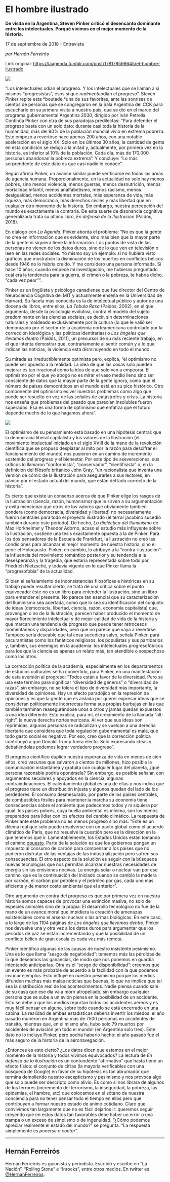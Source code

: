 # El hombre ilustrado

**De visita
en la Argentina, Steven Pinker criticó el desencanto dominante entre los intelectuales. Porqué  vivimos en el mejor
momento de la historia.**

17 de septiembre de 2018 - Entrevista

_por Hernán Ferreirós_

Link original: https://laagenda.tumblr.com/post/178178598645/el-hombre-ilustrado

![](https://64.media.tumblr.com/329920a81bfeabc4eacfc0b0cd3de50c/tumblr_inline_pf7j0q850K1t6q87u_500.png)


“Los intelectuales
odian el progreso. Y los intelectuales que se llaman a sí mismos
“progresistas”, ésos sí que *realmente*odian
el progreso”. Steven Pinker repite esta *boutade,*una de
sus favoritas, ante las sonrisas de cientos de personas que se
congregaron en la Sala Argentina del CCK para escucharlo en su
primera visita a nuestro país, que se dio en el marco del programa
gubernamental Argentina 2030, dirigido por Iván Petrella. Continúa
Pinker con otra de sus paradojas predilectas: “Para defender el
progreso basta con un solo dato: durante casi toda la historia de la
humanidad, más del 90% de la población mundial vivió en extrema
pobreza. Esto empezó a revertirse hace apenas 200 años, con una
notable aceleración en el siglo XX. Solo en los últimos 30 años,
la cantidad de gente en esta condición se redujo a la mitad y,
actualmente, por primera vez en la historia, es inferior al 10% de la
población. Cada día, más de 170.000 personas abandonan la pobreza
extrema”. Y concluye: “Lo más sorprendente de este dato es que
casi nadie lo conoce”.

Según
afirma Pinker, un avance similar puede verificarse en todas las áreas
de agencia humana. Proporcionalmente, en la actualidad no solo hay
menos pobres, sino menos violencia, menos guerras, menos
desnutrición, menos mortalidad infantil, menos analfabetismo, menos
racismo, menos desigualdad, menos accidentes mortales, más esperanza
de vida, más riqueza, más democracia, más derechos civiles y más
libertad que en cualquier otro momento de la historia. Sin embargo,
nuestra percepción del mundo es exactamente la contraria. De esta
suerte de disonancia cognitiva generalizada trata su último libro,
*En defensa de la Ilustración*
(Paidós, 2018).

En
diálogo con *La Agenda*,
Pinker aborda el problema: “No es que la gente no crea en
información que es evidente, sino más bien que la mayor parte de la
gente ni siquiera tiene la información. Los puntos de vista de las
personas no vienen de los datos duros, sino de lo que ven en
televisión o leen en las redes sociales. Yo mismo soy un ejemplo: si
no hubiera visto gráficos que mostraban la disminución de los
muertos en conflictos bélicos desde 1946 no lo habría creído. Y me
considero una persona informada. Si hace 10 años, cuando empecé mi
investigación, me hubieras preguntado cuál era la tendencia para la
guerra, el crimen o la pobreza, te habría dicho, “cada vez peor””.

Pinker
es un lingüista y psicólogo canadiense que fue director del Centro
de Neurociencia Cognitiva del MIT y actualmente enseña en la
Universidad de Harvard. Su faceta más conocida es la de intelectual
público y autor de una docena de libros, entre ellos, *La
Tabula Rasa*
(Paidós, 2002), en el que argumenta, desde la psicología evolutiva,
contra el modelo del sujeto predominante en las ciencias sociales, es
decir, sin determinaciones naturales y moldeado exclusivamente por la
cultura (lo que le valió ser demonizado por el sector de la academia
norteamericana controlado por la corrección ideológica y las
políticas identitarias) o *Los
ángeles que llevamos dentro* (Paidós,
2011), un precursor de su más reciente trabajo, en el que intenta
demostrar que, contrariamente al sentir común y a lo que indican las
noticias, la violencia está disminuyendo en todo el mundo.

Su
mirada es irreductiblemente optimista pero, explica, “el optimismo
no puede ser opuesto a la realidad. La idea de que las cosas solo
pueden mejorar es tan irracional como la idea de que solo van a
empeorar. El optimismo por el que yo abogo no es mirar el vaso medio
lleno sino ser consciente de datos que la mayor parte de la gente
ignora, como que el número de países democráticos en el mundo está
en su pico histórico. Otro componente del optimismo es ver nuestros
problemas como algo que puede ser resuelto en vez de las señales de
catástrofes y crisis. La historia nos enseña que problemas del
pasado que parecían insolubles fueron superados. Esa es una forma de
optimismo que enfatiza que el futuro depende mucho de lo que hagamos
ahora”.

![](https://64.media.tumblr.com/329920a81bfeabc4eacfc0b0cd3de50c/tumblr_inline_pf7j0q850K1t6q87u_500.png)




El
optimismo de su pensamiento está basado en una hipótesis central:
que la democracia liberal capitalista y los valores de la Ilustración
(el movimiento intelectual iniciado en el siglo XVIII de la mano de
la revolución científica que se propuso desplazar al mito por la
razón para descifrar el funcionamiento del mundo) nos pusieron en un
camino de incremento sostenido del progreso y el bienestar. Por este
tipo de aseveraciones, sus críticos lo llamaron “conformista”,
“conservador”, “cientifisista” o, en la definición del
filósofo británico John Gray, “un racionalista que inventa una
versión de cómic de la Ilustración para asegurarles a sus
lectores, en pánico por el estado actual del mundo, que están del
lado correcto de la historia”.  

Es
cierto que existe un consenso acerca de que Pinker elige los rasgos
de la Ilustración (ciencia, razón, humanismo) que le sirven a su
argumentación y evita mencionar que otros de los valores que
obviamente también pondera (como democracia, diversidad y libertad)
no necesariamente fueron centrales para todo el proyecto ilustrado
(el terror jacobino sucedió también durante este período). De
hecho, *La dialéctica del
Iluminismo* de
Max Horkheimer y Theodor Adorno, acaso el estudio más influyente
sobre la Ilustración, sostiene una tesis exactamente opuesta a la de
Pinker. Para los dos pensadores de la Escuela de Frankfurt, la
Ilustración no creó las condiciones para alcanzar el mejor momento
de nuestra historia, sino el peor: el Holocausto. Pinker, en cambio,
lo atribuye a la “contra-ilustración”: la influencia del
movimiento romántico posterior y su tendencia a la desesperanza y la
tragedia, que estaría representada sobre todo por Friedrich
Nietzsche, y todavía vigente en lo que Pinker llama la
“progresofobia” de la actualidad.

Si
bien el señalamiento de inconsistencias filosóficas e históricas
en su trabajo puede resultar cierto, se trata de una crítica sobre
el punto equivocado: éste no es un libro para entender la
Ilustración, sino un libro para entender el presente. No parece tan
esencial que su caracterización del Iluminismo sea acertada, como
que lo sea su identificación del conjunto de ideas (democracia,
libertad, ciencia, razón, economía capitalista) que, provengan o no
de la Ilustración, parecen haber producido el momento de mayor
florecimiento intelectual y de mejor calidad de vida de la historia y
que marcan una tendencia de progreso que puede tener retrocesos
momentáneos y disparidades, pero que no parece que vaya a
revertirse. Tampoco sería deseable que tal cosa sucediera salvo,
señala Pinker, para oscurantistas como los fanáticos religiosos,
los populistas y sus partidarios y, también, sus enemigos en la
academia: los intelectuales progresofóbicos para los que la ciencia
es apenas un relato más, tan atendible o sospechoso como los otros.

La
corrección política de la academia, especialmente en los
departamentos de estudios culturales se ha convertido, para Pinker,
en una manifestación de esta aversión al progreso: “Todos están
a favor de la diversidad. Pero se usa este término para significar
“diversidad de géneros” o “diversidad de razas”, sin
embargo, no se tolera el tipo de diversidad más importante, la
diversidad de opiniones.  Hay un efecto paradójico en la represión
de opiniones y es que la gente que es aislada por querer expresar
ideas que se consideran políticamente incorrectas forma sus propias
burbujas en las que también terminan reasegurándose unos a otros y
jamás quedan expuestos a una idea diferente. Esto explica, para mí,
el crecimiento de la llamada “alt-right”, la nueva derecha
norteamericana. Al ver que sus ideas son reprimidas, algunas personas
se radicalizan y se vuelcan a una derecha libertaria que considera
que toda regulación gubernamental es mala, que todo gasto social es
negativo. Por eso, creo que la corrección política contribuyó a
que Donald Trump fuera electo. Solo expresando ideas y debatiéndolas
podemos lograr verdadero progreso”.  

El
progreso científico duplicó nuestra esperanza de vida en menos de
cien años, creó vacunas que salvaron a cientos de millones, hizo
posible la comunicación instantánea y gratuita con cualquier lugar
del planeta, ¿qué persona razonable podría oponérsele? Sin
embargo, es posible señalar, con argumentos seculares y apoyados en
la ciencia, algunas contraindicaciones. El calentamiento global es
una de ellas y nos indica que el progreso tiene un distribución
injusta y algunos quedan del lado de los perdedores. El consumo
desmesurado, por parte de los países centrales, de combustibles
fósiles para mantener la marcha su economía tiene consecuencias
sobre el ambiente que padecemos todos y ni siquiera por igual: los
países pobres, cuya huella ambiental es mínima, son los menos
preparados para lidiar con los efectos del cambio climático. La
respuesta de Pinker ante este problema no es menos progreso sino más:
“Este es un dilema real que solo puede resolverse con un pacto
global como el acuerdo climático de Paris, que no resuelve la
cuestión pero es la dirección en la que tenemos que ir.
Lamentablemente, los Estados Unidos están tomando el camino [opuesto](https://elpais.com/internacional/2017/05/31/estados_unidos/1496238308_555328.html).
Parte de la solución es que los gobiernos pongan un impuesto al
consumo de carbón para compensar a los países que no pudieron
disfrutar de las ventajas de las industrialización pero sufren sus
consecuencias. El otro aspecto de la solución es seguir con la
búsqueda nuevas tecnologías que nos permitan alcanzar nuestras
necesidades de energía sin las emisiones nocivas. La energía solar
o nuclear van por ese camino, que es la continuación del iniciado
cuando se cambió la madera por carbón, el carbón por petróleo y
el petróleo por gas, cada uno más eficiente y de menor costo
ambiental que el anterior”.

Otro
argumento en contra del progreso es que por primera vez en nuestra
historia somos capaces de provocar una extinción masiva, no solo de
especies animales sino de la propia. El desarrollo tecnológico no
fue de la mano de un avance moral que impidiera la creación de
amenazas existenciales como el arsenal nuclear o las armas
biológicas. En este caso, a lo largo de las 1104 páginas de *Los
ángeles que llevamos dentro*,
Pinker nos devuelve una y otra vez a los datos duros para argumentar
que los períodos de paz se están incrementando y que la posibilidad
de un conflicto bélico de gran escala es cada vez más remota.

Pinker
identifica algunas de las causas de nuestro insistente pesimismo. Una
es lo que llama “sesgo de negatividad”: tememos más las pérdidas
de lo que deseamos las ganancias, de modo que nos ponemos en guardia
intentando anticiparlas. Otra es el “sesgo de disponibilidad”:
creemos que un evento es más probable de acuerdo a la facilidad con
la que podemos invocar ejemplos. Esto influye en nuestro pesimismo
porque los medios difunden muchas más malas noticias que buenas, lo
que no implica que tal sea la distribución real de los
acontecimientos. Nadie piensa cuando sale de su casa que ese día va
a morir atropellado, sin embargo cualquier persona que se sube a un
avión piensa en la posibilidad de un accidente. Esto se debe a que
los medios reportan todos los accidentes aéreos y es muy fácil
pensar en alguno, sobre todo cuando se está encerrado en una cabina.
La realidad de ambas estadísticas debería invertir los miedos: el
año pasado murieron en Argentina más de 7500 personas en accidentes
de tránsito, mientras que, en el mismo año, hubo solo 79 muertos
por accidentes de aviación ¡en todo el mundo! (en Argentina solo
tres). Este dato no lo incluye Pinker, pero podría haberlo hecho: el
año pasado fue el más seguro de la historia de la aeronavegación.

¿Entonces
es esto cierto? ¿Los datos dicen que estamos en el mejor momento de
la historia y todos vivimos equivocados? La lectura de *En
defensa de la ilustración*
es un contundente “afirmativo” que hasta tiene un efecto físico:
el conjunto de cifras (la mayoría verificables con una búsqueda de
Google) en favor de su hipótesis es tan abrumador que termina
demoliendo nuestro escepticismo y pesimismo y nos provoca algo que
solo puede ser descripto como alivio. Es como si nos librara de
algunos de los terrores (incremento del terrorismo, la inseguridad,
la pobreza, las epidemias, el hambre, etc) que colocamos en el sótano
de nuestra conciencia para no tener pensar todo el tiempo en ellos
pero que contribuyen a formar nuestro estado de ánimo cotidiano.
Claro que convivimos tan largamente que no es fácil dejarlos ir:
queremos seguir creyendo que en estos datos tan favorables debe haber
un error o una trampa o un exceso de simplismo o de ingenuidad.
“¿Cómo podemos apreciar realmente el estado del mundo?” se
pregunta. “La respuesta simplemente es *ponerse
a contar*”.





---

 Hernán Ferreirós
-----------------

 Hernán Ferreirós es guionista y periodista. Escribió y escribe en “La Nación”, “Rolling Stone” e “Inrocks”, entre otros medios. En twitter es [@HernanFerreiros](https://twitter.com/HernanFerreiros). 

